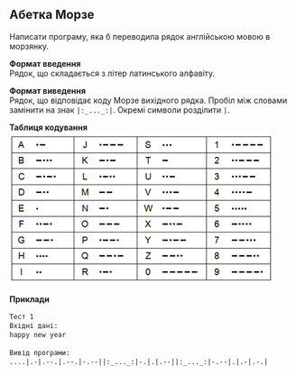 ## Абетка Морзе
Написати програму, яка б переводила рядок англійською мовою в морзянку.

**Формат введення**  
Рядок, що складається з літер латинського алфавіту.  

**Формат виведення**  
Рядок, що відповідає коду Морзе вихідного рядка. Пробіл між словами замінити на 
знак `|:_..._:|`. Окремі символи розділити `|`.

**Таблиця кодування**  
![alt](Морзе_Англ.jpg)  

**Приклади** 
```
Тест 1
Вхідні дані:
happy new year

Вивід програми:
....|.-|.--.|.--.|-.--||:_..._:|-.|.|.--||:_..._:|-.--|.|.-|.-.|
```